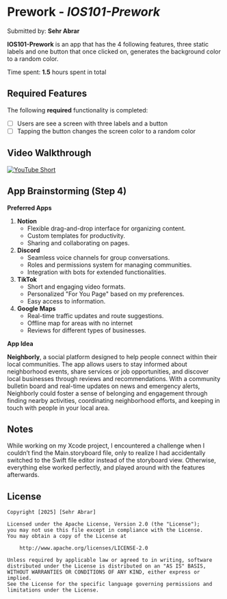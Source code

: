# Prework - *IOS101-Prework*

Submitted by: **Sehr Abrar**

**IOS101-Prework** is an app that has the 4 following features, three static labels and one button that once clicked on, generates the background color to a random color. 

Time spent: **1.5** hours spent in total

## Required Features

The following **required** functionality is completed:

- [ ] Users are see a screen with three labels and a button
- [ ] Tapping the button changes the screen color to a random color
 
## Video Walkthrough

[![YouTube Short](https://img.youtube.com/vi/d_4qknDQD44/hqdefault.jpg)](https://youtube.com/shorts/d_4qknDQD44?feature=share)


## App Brainstorming (Step 4)
**Preferred Apps**
1. **Notion**
   - Flexible drag-and-drop interface for organizing content.
   - Custom templates for productivity.
   - Sharing and collaborating on pages.
2. **Discord**
   - Seamless voice channels for group conversations.
   - Roles and permissions system for managing communities.
   - Integration with bots for extended functionalities.
3. **TikTok**
   - Short and engaging video formats.
   - Personalized "For You Page" based on my preferences.
   - Easy access to information.
4. **Google Maps**
    - Real-time traffic updates and route suggestions.
    - Offline map for areas with no internet
    - Reviews for different types of businesses.

**App Idea**

**Neighborly**, a social platform designed to help people connect within their local communities. The app allows users to stay informed about neighborhood events, share services or job opportunities, and discover local businesses through reviews and recommendations. With a community bulletin board and real-time updates on news and emergency alerts, Neighborly could foster a sense of belonging and engagement through finding nearby activities, coordinating neighborhood efforts, and keeping in touch with people in your local area.

## Notes

While working on my Xcode project, I encountered a challenge when I couldn’t find the Main.storyboard file, only to realize I had accidentally switched to the Swift file editor instead of the storyboard view. Otherwise, everything else worked perfectly, and played around with the features afterwards.

## License

    Copyright [2025] [Sehr Abrar]

    Licensed under the Apache License, Version 2.0 (the "License");
    you may not use this file except in compliance with the License.
    You may obtain a copy of the License at

        http://www.apache.org/licenses/LICENSE-2.0

    Unless required by applicable law or agreed to in writing, software
    distributed under the License is distributed on an "AS IS" BASIS,
    WITHOUT WARRANTIES OR CONDITIONS OF ANY KIND, either express or implied.
    See the License for the specific language governing permissions and
    limitations under the License.
